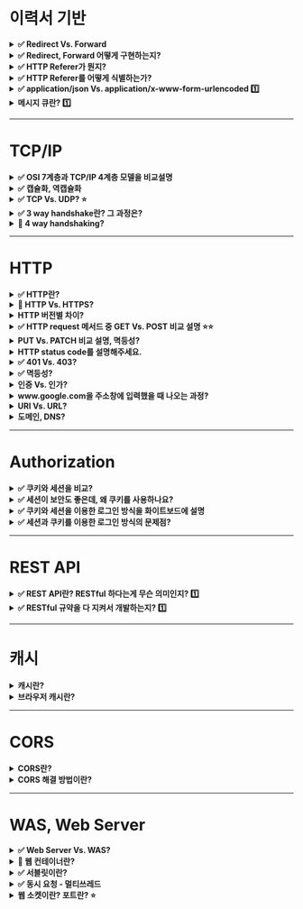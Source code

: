 # 이력서 기반

<details>
    <summary><b>✅ Redirect Vs. Forward</b></summary>

> - 두 가지 모두 다른 URL로 이동 시킨다는 공통점, 같은 웹 컨테이너 내에서의 이동인지 아닌지에 차이가 있다..
> - Forward의 경우,
>   - 같은 웹 컨테이너 내에서의 이동
>   - 이전의 요청 정보가 그대로 유지. Request, Response 객체 유지 
>   - 웹 브라우저에서 호출한 최초 URL 유지.
>   - 게시글 작성 같은 경우, forward 를 사용하여 새로고침을 하게 되면 여러번 글 작성이 된다. 👉 
> - Redirect의 경우,
>   - 이전의 요청 정보는 그대로 유지 되지 않음.
>   - 서버가 URL을 응답하면, 웹 브라우저는 해당 URL로 다시 호출
>   - Request, Response 새로 생성

### Forward

![](https://img1.daumcdn.net/thumb/R1280x0/?scode=mtistory2&fname=https%3A%2F%2Fblog.kakaocdn.net%2Fdn%2Fb9U3fY%2FbtqyeoHglrc%2Fl6VDZbutBoO49LXwQEf8D1%2Fimg.png)

- forward는 웹 컨테이너 차원에서의 이동
- 웹 브라우저는 다른 페이지로 이동했음을 알 수 없음.
  - 웹 브라우저에는 최초 호출한 URL만 표기. 이동한 페이지의 URL은 알 수 없음.
- 이동할 URL로 요청정보를 그대로 전달
  - Request, Response 객체 유지
- 글쓰기 같은 응답 페이지에서, 새로고침을 고의로 누르면 이전 요청 정보가 남아있기 때문에 계속 글이 작성된다.
  - 리소스 변화 없는 단순 조회의 경우에 사용 

### Redirect

![](https://img1.daumcdn.net/thumb/R1280x0/?scode=mtistory2&fname=https%3A%2F%2Fblog.kakaocdn.net%2Fdn%2FF3O4A%2FbtqydA2GDYr%2FtgFznDMjbIe9YK2buOruvK%2Fimg.png)

- 웹 컨테이너로 명령이 들어오면, 웹 브라우저에게 다른 페이지로 이동하라고 명령
  - 브라우저는 URL을 지시된 URL로 바꾸고 해당 주소로 이동
- 다른 웹 컨테이너로 이동하여 새로운 페이지에서 Request, Response 객체는 새로 생성
- 게시글 작성 응답 시에 새로고침을 해도 이전 요청 정보가 남아있지 않기 때문에 게시글 작성되지 않음
- 리소스 변경이 있는 로직에 사용

### Ref.

- [[Web] Forward와 Redirect 차이 - 망나니 개발자](https://mangkyu.tistory.com/51)
- https://stir.tistory.com/225

</details>

<details>
    <summary><b>✅ Redirect, Forward 어떻게 구현하는지?</b></summary>

- 같은 도메인을 쓰는 경우
  - `redirect`, `forward` prefix 사용
- 다른 도메인로 Redirect할 경우
  - 상태 코드 `301` & Header의 Location에 `URL` 지정

</details>


<details>
    <summary><b>✅ HTTP Referer가 뭔지?</b></summary>

- HTTP 헤더에 있는 값 중 하나 
- 현재 표시하는 웹 페이지가 어떤 웹 페이지에서 요청되었는지 알 수 있음

![](https://img1.daumcdn.net/thumb/R1280x0/?scode=mtistory2&fname=https%3A%2F%2Fblog.kakaocdn.net%2Fdn%2FGnqus%2FbtrRc8M1JW2%2F9G70EPL2Klpul9moDLfjBk%2Fimg.png)

### Ref.

- [Referer - Mozilla](https://developer.mozilla.org/ko/docs/Web/HTTP/Headers/Referer)
- [HTTP referer 란? - Inpa](https://inpa.tistory.com/entry/WEB-%F0%9F%93%9A-HTTP-referer-%EB%9E%80) 
- [유입 분석을 위한 HTTP 리퍼러(Referrer) 이해하기](https://ogaeng.com/http-referrer/)

</details>

<details>
    <summary><b>✅ HTTP Referer를 어떻게 식별하는가?</b></summary>

- HttpServletRequest의 헤더값을 가져와서, 특정 문자열을 포함하는지 확인.
- 지정한 Referer 문자열을 포함하지 않으면 기타로 표기

</details>

<details><summary><b>✅ application/json Vs. application/x-www-form-urlencoded 1️⃣</b></summary>

- application/json
  - {key : value} 구조로 전송
  - `POST` 
- application/x-www-form-urlencoded
  - HTML Form Submit 에서 주로 사용 
  - `key=value&key=value` 구조로 전송
  - 모든 문자를 서버로 보내기 전 URL 인코딩. 그 후 웹 서버로 보낸다. 

### application/x-www-form-urlencoded


<img width="932" alt="image" src="https://github.com/haero77/Today-I-Learned/assets/65555299/be997161-d490-4e86-8139-89878d0a60dd">

- HTML form `POST` 메서드로 보내면 `application/x-www-form-urlencoded` 사용


</details>

<details><summary><b>메시지 큐란? 1️⃣</b></summary></details>

---

# TCP/IP

<details>
    <summary><b>✅ OSI 7계층과 TCP/IP 4계층 모델을 비교설명</b></summary>

- OSI 7계층은 네트워크 통신을 표준화한 모델
- OSI 모델이 실무적으로 사용하기에는 복잡하기 때문에, 실제 인터넷은 이를 단순화한 TCP/IP 4계층을 사용

<img width="778" alt="image" src="https://github.com/haero77/Today-I-Learned/assets/65555299/da5cce3e-07c3-4ce9-a43f-d48ed7ce6c2f">

- OSI 7계층과 TCP/IP 4계층 모델에서 각 계층은 하위 계층의 기능을 이용하고, 상위 계층에게 기능을 제공 
  - 예) 응용 계층의 HTTP 프로토콜은 전송 계층의 TCP, 네트워크 계층의 IP를 이용
- 일반적으로 상위 계층은 소프트웨어로, 하위 계층은 하드 웨어로 구성.
  - 예) 물리 계층의 통신은 케이블을 이용한 전기 신호로 이루어짐.
  
</details>

<details>
    <summary><b>✅ 캡슐화, 역캡슐화</b></summary>

- 캡슐화: 전송하고자 하는 데이터에, 각 프로토콜의 정보를 헤더에 포함시켜서 하위 계층에 전달하는 것.
- 역캡슐화: 상대측에서 헤더를 역순으로 제거해가며 상위 계층으로 데이터를 전달하는 것. 최종 적으로 원본 데이터 수신 

<img width="1044" alt="image" src="https://github.com/haero77/Today-I-Learned/assets/65555299/6ca24708-8299-4f04-9b37-db60e9fe983c">


</details>

<details>
    <summary><b>✅ TCP Vs. UDP? ⭐️</b></summary>

- TCP
  - 연결형, 신뢰성 전송 프로토콜
  - 연결지향적 서비스를 하기 위해 데이터 전송 전 `3way handshaking`을 통해 두 호스트 사이에 논리적인 연결을 만든다.
  - 신뢰성 있는 서비스를 제공하기 위해 오류 제어, 흐름 제어, 혼잡 제어 등을 실행
  - 신뢰성을 보장하기 위해 헤더가 더 크고 속도가 비교적 느리다. 
  - 신뢰성이 중요한 통신인 HTTP, 파일 전송 등에 쓰인다.
- UDP
  - 비연결형 프로토콜 👉 `3way handshaking` 등 세션 수립과정이 없음
  - 빈신뢰성 프로토콜 👉 오류 제어, 흐름 제어, 혼잡 제어 제공하지 않음
  - 단순성 덕분에 적은양의 오버헤드를 갖고, 수신 여부를 확인하지 않아 속도가 더 빠르다.
  - 실시간성이 중요한 통신인 동영상 스트리밍 등에 쓰인다.
  
---

### TCP/IP

- 인터넷에서 사용되는 프로토콜 그룹을 `TCP/IP` 라고 부른다.
  - 4계층 또는 5계층으로 나뉨
    - application layer
    - transport
    - network(internet)
    - data link, physical 
- 전송 계층은 두 응용 계층 사이에서 `process-to-process` 통신을 제공
- 전송 계층은 응용 계층에서 보낸 메시지를 받아 전송 계층으로 캡슐화하여 하위 계층에 전송
  - TCP로 전송하는 패킷을 `segment`라고 한다.
  - UDP로 전송하는 패킷을 `datagram`이라고 한다. 

> 💡 패킷 = 헤더 부분 + 데이터(payload) 부분

<img width="1005" alt="image" src="https://github.com/haero77/Today-I-Learned/assets/65555299/99914dd5-40f8-4be9-94d5-886f4a631f71">

### TCP(Transmission Control Protocol)

- 연결형, 신뢰성 프로토콜
- 연결형
  - 연결지향적 서비스를 제공하기 위해, 데이터 전송 전 `3way handshaking`을 통해 세션 수립
  - 그 후 데이터를 전송하고, 데이터 전송이 끝나면 연결을 끊는다. 
  - TCP 통신은 이렇게 `connection setup` -> `data transfer` -> `connection termination` 세 단계로 나뉨
- 신뢰성 
  - 신뢰성 있는 서비스를 제공하기 위해 TCP가 **전체 스트림을 순서에 맞게, 오류 없이, 부분적 손실이나 중복 없이 전송하는 것을 보장.**
    - 오류 제어, 흐름 제어, 혼잡 제어가 이를 가능케한다.
  - 흐름 제어 
    - 데이터를 보내는 속도와 데이터를 받는 속도의 균형을 맞추는 것
  - 오류 제어
    - 훼손된 segment의 감지 및 재전송, 손실된 segment의 재전송
    - TCP헤더의 checksum, 확인-응답, 타임아웃 등을 통해 수행됨

<img width="1052" alt="image" src="https://github.com/haero77/Today-I-Learned/assets/65555299/2221311a-d1ed-4071-9080-0d8378ac6918">

### UDP

- 비연결성, 비신뢰성 프로토콜
- 비연결성
  - 논리적 연결을 성립하지 않고, datagram을 보낸다.
- 비신뢰성
  - 흐름 제어, 오류 제어, 혼잡 제어를 제공하지 않음
  - 패킷이 손실되어도 상관 없음
- 파일을 다운로드 하는 경우, 파일이 훼손되면 안 되므로 TCP
- 실시간 방송인 경우 한 프레임 정도 사라져도 인식을 못하므로 UDP

<img width="1005" alt="image" src="https://github.com/haero77/Today-I-Learned/assets/65555299/a94e774a-2f00-4da4-851b-3bdacbfea371">

- 세션 수립 과정 없다.
- 패킷 순서 보장하지 않음

### UDP(User Datagram Protocol)

</details>

<details>
    <summary><b>✅ 3 way handshake란? 그 과정은?</b></summary>

> - 3-way handshake란 TCP/IP 프로토콜로 통신하기 전 정확한 데이터 전송을 위해 상대방 호스트와 세션을 수립하는 과정.(=TCP 연결 초기화)
> - 과정
>   1. 클라이언트가 서버에게 접속을 요청하는 `SYN(싱크)` 패킷을 보냄
>   2. 서버는 요청을 수락하는 ACK 패킷을 포함하여 `SYN + ACK` 패킷을 클라이언트로 전송
>   3. 클라이언트가 이것을 수신한 후, 다시 `ACK` 패킷을 서버에 발송하면 연결이 이루어지고, 이로써 데이터를 주고받을 수 있게 됨.
> 
---  

- `HTTP 1.1`과 `2.0` 버전 모두 TCP 프로토콜을 이용 
  - 👉 우리가 네이버에 접속할 때마다 네이버의 서버와 나의 서버가 3 way handshake를 하게 된다.

### 3-way handshaking

<img width="773" alt="image" src="https://github.com/haero77/Today-I-Learned/assets/65555299/b8305312-12b1-4ff9-9659-00d0e914c24f">

TCP 통신은 3단계 과정을 거친다.

1. Connection Setup (TCP 연결 초기화) 👉 `3-way handshaking` 이용
   - 우리가 공부한 `3-way handshaking`이 Connection Setup 과정인 것 
2. Data Transfer (데이터 전송)
3. Connection Termination (TCP 연결 종료) 👉 `4-way handshaking` 이용

</details>

<details>
    <summary><b>🔼 4 way handshaking?</b></summary>

> - TCP 연결 시 3 way handshaking을 이용하여 Connection Setup을 하고,  
> - Connection Termination시에는 4 way handshaking을 이용.

---

### 4-way handshaking

<img width="859" alt="image" src="https://github.com/haero77/Today-I-Learned/assets/65555299/063a08c7-3b02-4f7d-bf83-37acc1b2714d">

`TCP Connection Termination`은 양방향으로 2개의 연결이 독립적으로 닫히기 때문에 `4-way handshaking`을 사용한다.


</details>


---

# HTTP

<details>
    <summary><b>✅ HTTP란?</b></summary>

> - `HyperText Transfer Protocol`의 약자로, 클라이언트-서버 모델을 따르면서 request-response 구조로 웹 상에서 정보를 주고받을 수 있는 프로토콜
> - TCP/IP 기반으로 동작하며, 가장 큰 특징은 `Connectionless`와 `Stateless`

- 웹상에서 정보를 전송하기 위한 프로토콜로써, HTML과 같은 문서를 전송하는 것에 사용
- 클라이언트가 HTTP request를 서버에 보내면 서버는 HTTP response를 클라이언트에 보내는 구조

### Request, Response message 구조

<img width="991" alt="image" src="https://github.com/haero77/Today-I-Learned/assets/65555299/7a3cef85-befa-487a-9c18-0804bb46e9bd">

- request message
  - start line(method, path, HTTP version)
  - headers
    - host, accept-language 등
  - body
- response message
  - status line(HTTP version, status code, status message)
  - headers
    - 날짜, 서버 정보 등
  - body


### Connectionless, Stateless

- `Connectionless`
  - 서버에 연결 후 요청에 응답을 받으면 연결을 끊어버리는 특성
  - 이 특성으로 인해 많은 사람이 웹을 사용하더라도 실제 동시 접속을 최소화 👉 더 많은 요청을 처리 가능  
- `Stateless`
  - Connectionsless로 연결을 끊었기 때문에, 클라이언트의 이전 상태(로그인 유무 등)을 알 수 없는 특성
  - 정보를 유지할 수 없는 Connectionless, Stateless 특성을 가진 HTTP의 단점을 보완하고자 `Cookie`, `Session`, `JWT`등이 도입됨

</details>

<details>
    <summary><b>🔼 HTTP Vs. HTTPS?</b></summary>

> - HTTP는 정보를 text형태로 주고받기 때문에, 중간에 인터셉트될 경우 데이터 유출될 수 있음
> - HTTP에 암호화를 추가한 프로토콜이 `HTTPS`



</details>

<details>
    <summary><b>HTTP 버전별 차이?</b></summary>
</details>

<details>
    <summary><b>✅ HTTP request 메서드 중 GET Vs. POST 비교 설명 ⭐️⭐️</b></summary>

> - GET은 클라이언트가 서버에게 `리소스`를 요청할 때 사용하는 메서드고, POST는 서버에게 데이터 처리(주로 생성)를 요청할 때 사용하는 메서드.
> - GET 요청의 경우 필요한 정보를 특정하기 위해 URL뒤에 Query String을 추가하여 정보를 조회하고, POST의 경우 전달할 데이터를 Body 부분에 포함하여 통신 
> - GET 요청의 경우 URL뒤의 Query String 까지 포함해서 브라우저 히스토리에 남고, 캐시가 가능하지만 POST의 경우 히스토리에 남지 않고 캐시도 불가능

- 쿼리 스트링: 물음표 뒤에 키와 밸류

</details>


<details>
    <summary><b>PUT Vs. PATCH 비교 설명, 멱등성?</b></summary>

> - PUT과 PATCH 메소드 모두 서버의 리소스를 업데이트하는 메소드
> - PUT의 경우 모든 리소스를 수정, 대체하고 PATCH 경우 리소스 일부만 수정

- PUT: 리소스를 아예 대체한다. 이 때 해당 리소스가 없으면 생성
- PATCH: 리소스의 일부분을 수정

</details>

<details>
    <summary><b>HTTP status code를 설명해주세요.</b></summary>

> - 클라이언트가 보낸 HTTP 요청에 대한 서버의 응답 코드
> - 상태 코드를 통해 요청의 성공/실패 여부를 판단할 수 있다.
> - 100번대부터 500번대까지 총 5개의 클래스로 구분되어 HTTP 요청에 대한 상태를 알려준다

### Status Code

- 1xx (정보)
  - 요청을 받았으며 작업을 계속한다.
- 2xx (성공)
  - 클라이언특 요청한 동작을 성공적으로 수신하여 이해했고, 성공적으로 처리했다. 
- 3xx (리다이렉션)
  - 요청을 완료하기 위해 추가 작업 조치가 필요하다.
- 4xx (클라이언트 오류)
  - 클라이언트의 요청에 문제가 있다.
- 5xx (서버 오류)
  - 서버가 유효한 요청의 수행을 실패했다.

### 자주 등장하는 HTTP 응답 코드

- 200 OK
  - 요청이 성공함
  - 예) 잔액 조회 성공
- 201 Created
  - 리소스 생성 성공
  - 예) 게시글 작성 성공, 회원가입 성공
- 400 Bad Request
  - 데이터의 형식이 올바르지 않는 등 서버가 요청을 이해할 수 없음
  - 예) 올바르지 않은 형식의 데이터 입력
- 401 Unauthorized
  - **인증되지 않은 상태에서 인증이 필요한 리소스에 접근**
  - 예) 로그인 전에 사용자 정보 요청
- 403 Forbidden
  - **인증된 상태에서 권한이 없는 리소스에 접근**
  - 예) 일반 유저가 관리자 메뉴 접근 등
- 404 Not Found
  - 요청한 route가 없음. 찾는 리소스가 없음
  - 예) 존재하지 않는 URL(route)에 요청 
- 500 Bad Gateway 
  - 서버에서 예상하지 못한 에러 발생
  - 예) 예외처리를 하지 않은 오류가 발생

</details>

<details>
    <summary><b>✅ 401 Vs. 403?</b></summary>

> - 두 상태코드 모두 400번대로 클라이언트의 요청에 문제가 있음을 나타냄
> - `401`은 인증이 되지 않은 상태에서, 인증이 필요한 리소스에 접근함 
>   - 예) 로그인 전에 사용자 정보 요청
> - `403`은 인증은 되었으나, 권한이 없는 페이지에 접근
>   - 예) 일반 유저가 관리자 메뉴에 접근하는 경우

</details>

<details>
    <summary><b>✅ 멱등성?</b></summary>

- 동일한 요청을 한 번 보내는 것과 여러 번 연속으로 보내는 것이 같은 효과를 지니고, 서버의 상태도 동일하게 남을 때, 해당 HTTP 메서드가 멱등성을 가졌다고 말합니다.

---

Ref.

- [멱등성 - Mozilla](https://developer.mozilla.org/ko/docs/Glossary/Idempotent) 

</details>

<details>
    <summary><b>인증 Vs. 인가?</b></summary>
</details>

<details>
    <summary><b>www.google.com을 주소창에 입력했을 때 나오는 과정?</b></summary>

> 1. 사용자가 브라우저에 URL을 입력
> 2. 브라우저는 DNS를 통해 서버의 IP주소를 찾는다.
> 3. client에서 HTTP request 메시지 생성 ➡️ TCP/IP 패킷 생성 ➡️ 서버로 전송
> 4. 서버에서 HTTP request에 대한 HTTP response 메시지 생성 ➡️ TCP/IP 패킷 생성 ➡️ 클라이언트로 전송
> 5. 도착한 HTTP response message는 웹 브라우저에 의해 출력(렌더링)

<img width="1026" alt="image" src="https://github.com/haero77/Today-I-Learned/assets/65555299/2550e81c-3ee4-4e6e-8a1e-bd1a94760e9f">

1. 유저가 브라우저에서 www.google.com(URL)을 입력을 하면 HTTP request message를 생성합니다.
2. IP주소를 알아야 전송을 할 수 있으므로, DNS lookup을 통해 해당 domain의 server IP주소를 알아냅니다.
3. 반환된 IP주소(구글의 server IP)로 HTTP 요청 메시지(request message) 전송 요청을 합니다.
   1. 생성된 HTTP 요청 메시지를 TCP/IP층에 전달합니다.
   2. HTTP 요청 메시지에 헤더를 추가해서 TCP/IP 패킷을 생성합니다.
4. 해당 패킷은 전기신호로 랜선을 통해 네트워크로 전송되고, 목적지 IP에 도달합니다.
5. 구글 server에 도착한 패킷은 unpacking을 통해 message를 복원하고 server의 process로 보냅니다.
6. server의 process는 HTTP 요청 메시지에 대한 response data를 가지고 HTTP 응답 메시지(response message)를 생성 합니다.
7. HTTP 응답 메시지를 전달 받은 방식 그대로 client IP로 전송을 합니다.
8. HTTP response 메시지에 담긴 데이터를 토대로 웹브라우저에서 HTML 렌더링을 하여 모니터에 검색창이 보여집니다.

</details>

<details>
    <summary><b>URI Vs. URL?</b></summary>
</details>

<details>
    <summary><b>도메인, DNS?</b></summary>
</details>


---

# Authorization

<details>
    <summary><b>✅ 쿠키와 세션을 비교?</b></summary>

> - 쿠키와 세션은 HTTP의 `Connectionless`, `Stateless` 특징 때문에 사용
> - 쿠키와 세션을 통해 사용자 데이터를 저장함으로써, 아이디 비밀번호 저장이나, '더 이상 이 창을 표시하지 않음' 이라는 팝업창 등 편의 기능을 제공할 수 있다.
> - 쿠키는 클라이언트(브라우저) 로컬에 `key-value` 쌍으로 저장되는 데이터 파일. 
>   - 유효시간 내 브라우저가 종료되어도 계속 유지
> - 세션 역시 기본적으로 쿠키를 이용하여 구현
>   - 세션은 브라우저가 종료될 때 또는 서버에서 해당 세션을 삭제할 수 있기 때문에, 쿠키보다 보안성이 좋음
>   - 서버에 데이터를 저장함으로, 서버 데이터 용량 한도 내에서는 제한 없이 데이터를 저장 가능하지만 서버의 부하가 커진다는 단점이 있습니다.

### 쿠키

- 쿠키의 생성과 저장은 구현에 따라 다르지만 원리는 동일 

<img width="756" alt="image" src="https://github.com/haero77/Today-I-Learned/assets/65555299/f908bd12-c7d6-4be3-8cd3-440e3ed9b21e">

1. 서버가 클라이언트로부터 요청 받았을 때, 클라이언트 정보를 바탕으로 쿠키를 구성하고, response header에 쿠키를 담아 응답
2. 클라이언트가 응답 받으면, 브라우저는 쿠키를 `쿠키 스토리지`에 저장
3. 이후 클라이언트 요청시 Request Header에 쿠키를 포함하여 서버에 요청 전송
4. 서버는 쿠키 정보를 참조하여 응답 
   - 쿠키를 통해 '더 이상 체크 안 함을 눌렀었구나'등을 알 수 있음

## 세션

<img width="1047" alt="image" src="https://github.com/haero77/Today-I-Learned/assets/65555299/de5d61a0-1132-4a01-8ffd-7594ac9ee848">

- 기본적으로 쿠키를 이용하여 구현
- 클라이언트를 구분하기 위해 각 클라이언트마다 `session ID`를 부여
- 클라이언트는 session ID를 쿠키에 저장
- 사용자 정보를 클라이언트에게 저장하는 쿠키와 달리, 세션은 서버에서 `session ID`와 `클라이언트 정보` 저장하여 관리
- 세션은 유효시간을 두어 일정시간 응답이 없으면 끊을 수 있고, 브라우저가 종료될때까지만 인증상태 유지
- 사용자 정보를 서버에 두기 때문에 쿠키보다 보안은 좋지만 서버 자원을 차지하기 때문에 서버에 과부하를 줄 수 있고 성능 저하의 요인이 될 수 있음

### 세션 쿠키

- 세션 쿠키는 브라우저가 종료되면 자동으로 삭제되는 휘발성 쿠키
- 이 때 저장된 세션 ID도 삭제되기 때문에, 클라이언트가 서버에 다음 요청을 보낼 때 이전의 세션 ID를 참조할 수 없게 된다.
- 하지만 서버에 저장된 세션 데이터는 즉시 삭제되지 않는다. 
  - 대신 서버는 일정 시간이 지나면서 세션 데이터를 만료시키고 삭제하는데, 이 시간을 '세션 타임아웃'이라고 부릅니다. 
  - 세션 타임아웃은 서버 설정에 따라 다릅니다. 
  - 세션 타임아웃이 되면 서버는 해당 세션 데이터를 삭제하고, 새로운 요청에 대해서는 새로운 세션을 생성합니다.
- 따라서 브라우저 종료 시점에는 클라이언트에 저장된 세션 ID가 삭제되지만, 서버에 저장된 세션은 일정 시간 동안 유지됩니다. 이 기간이 지난 후에는 서버가 세션 데이터를 삭제하여 서버의 메모리를 확보하게 됩니다.



</details>

<details>
    <summary><b>✅ 세션이 보안도 좋은데, 왜 쿠키를 사용하나요?</b></summary>

> - 세션은 **서버의 자원**을 사용하기 때문에 **서버가 느려질 수 있고**, 서버 자원이 부족할 수 있음.
> - 따라서 쿠키를 사용하면 서버 자원의 낭비를 방지하여 웹 사이트 속도를 향상 시킬 수 있다. 

- 쿠키 사용 예
  - 쇼핑몰의 장바구니 기능
  - 로그인 시 아이디, 비밀번호 저장
  - 팝업에서 '더 이상 이 창을 보지 않음' 체크

</details>

<details>
    <summary><b>✅ 쿠키와 세션을 이용한 로그인 방식을 화이트보드에 설명 </b></summary>

### 인증, 인가

- 인증(authentication)
  - 사용자가 **누구인지** 확인하는 절차
  - 예) 회원가입, 로그인 
- 인가(authorization)
  - 사용자가 요청하는 것에 대해 **권한이 있는지** 확인하는 절차

### 세션을 이용한 인증, 인가 절차

<img width="1086" alt="image" src="https://github.com/haero77/Today-I-Learned/assets/65555299/2609f653-f4e5-4c4b-8743-e7cf0af60df6">

1. 클라이언트가 로그인 요청을 하면, 서버는 회원 DB를 대조하여 인증을 한다.(authentication)
2. 회원 정보를 서버의 세션 스토리지에 생성하고, `Session ID`를 발급
3. HTTP Response Header Cookie에 `Session ID`를 담아 응답
4. 클라이언트는 `Session ID`를 쿠키 스토리지에 저장. 
   - 이후 요청 마다 Request Header 쿠키에 Session ID를 담아서 요청 전송.
5. 서버에서는 쿠키에 담겨져서 온 `Session ID`에 해당하는 회원 정보를 세션 스토리지에서 가져온다. (authorization) 
6. 응답 메시지에 회원 정보를 기반으로 처리된 데이터를 담아 클라이언트에 응답.

</details>

<details><summary><b>✅ 세션과 쿠키를 이용한 로그인 방식의 문제점?</b></summary>

### 세션과 쿠키를 이용한 로그인 방식의 문제점

- Request/Response Header Cookie에 `Session ID`가 노출되므로, 이를 이용하여 서버에 요청 보내면 서버 입장에서는 구별해낼 수 가 없음.
- 👉 `HTTPS`를 사용하거나, 서버에서 Session을 짧은 주기로 만료시간을 설정.
- 세션과 쿠키를 이용한 로그인 방식은 `Load Balancing` 및 `서버 효율성 관리 및 확장이 어려워질 수 있다`는 단점이 있음.
  - 여러 대의 서버를 사용하는 시스템의 경우, 유저 로그인 시 해당 유저는 처음 로그인했던 서버로만 요청을 보내야하기 때문.


</details>

---

# REST API

<details>
    <summary><b>✅ REST API란? RESTful 하다는게 무슨 의미인지? 1️⃣</b></summary>

> - REST API는 REST 아키텍처 스타일을 따르는 API.
    >   - URI를 이용하여 사용할 자원을 지정하고, HTTP 메서드를 이용하여 자원의 접근 방식을 지정함으로써 요청 형식만으로 어떤 요청인지 추론이 가능 👉 협업을 가능케함
> - REST란 HTTP URI를 이용하여 사용할 자원을 지정하고, HTTP 메서드를 이용하여 자원의 접근 방식을 지정하는 소프트웨어 아키텍쳐
> - REST 원칙을 전부 지키기는 어려우므로 RESTful API를 사용.
> - RESTful API를 사용하여 구현한 웹 애플리케이션을 RESTful 웹 서비스라고 함.

### API(Application Programming Interface)

- 소프트웨어가 다른 소프트웨어로부터 지정된 형식으로 요청, 명령을 받을 수 있는 수단
- 다른 소프트웨어 시스템과 통신하기 위해 따라야하는 규칙들을 정의한 것
  - 예를 들어 회원 리소스를 얻고 싶을 때는 어떤 URL을 써야하고, 어떤 데이터가 응답되는지 등을 정의
- 클라이언트와 웹 리소스 사이의 게이트웨이


---

- [RESTful API란 ? - 이동규(씨유)님](https://brainbackdoor.tistory.com/53)
- [[Network] REST란? REST API란? RESTful이란?](https://gmlwjd9405.github.io/2018/09/21/rest-and-restful.html)
- [RESTful API란 무엇인가요? - AWS](https://aws.amazon.com/ko/what-is/restful-api/)
- [REST API 제대로 알고 사용하기 - NHN](https://meetup.nhncloud.com/posts/92)
- [What is a REST API? - Red Hat](https://www.redhat.com/en/topics/api/what-is-a-rest-api)
- [REST API 란 무엇입니까? - IBM](https://www.youtube.com/watch?v=lsMQRaeKNDk)
- [REST API가 뭔가요? - 얄코](https://www.youtube.com/watch?v=iOueE9AXDQQ)
- [면접 단골 질문! API, REST API가 뭔가요? (개발 필수지식)](https://www.youtube.com/watch?v=C7yhysF_wAg)

- [[10분 테코톡] 정의 REST API](https://www.youtube.com/watch?v=Nxi8Ur89Akw)
- [It is okay to use POST - Roy T. Fielding(REST 창시자)](https://roy.gbiv.com/untangled/2009/it-is-okay-to-use-post)

</details>

<details>
    <summary><b>✅ RESTful 규약을 다 지켜서 개발하는지? 1️⃣</b></summary>

> - 그렇지 않다.
> - Uniform Interface `HATEOS` 등을
> - 따라서 엄밀한 의미이 REST의 장점을 계승하는 RESTful API를 사
>

- HATEOS: 하이퍼링크를 통해 리소스의 상태를 전이할 수 있어야함
  - 예: Location 등에 접근 가능한 URI를 제공.

</details>

---

# 캐시

<details>
    <summary><b>캐시란?</b></summary>

- 웹 캐시는 자주 쓰이는 문서의 사본을 자동으로 보관하는 HTTP 장치
- 웹 요청이 캐시에 도착했을 때, 캐시된 로컬 사본이 존재한다면, 그 문서는 원 서버가 아니라 그 캐시로부터 제공
- 장점
  - 불필요한 데이터 전송을 줄여서, 네트워크 요금으로 인한 비용을 줄여 준다.
  - 원 서버에 대한 요청을 줄여준다. 서버는 부하를 줄일 수 있으며 더 빨리 응답할 수 있게 된다.
- 단점
  - 

---

- https://brainbackdoor.tistory.com/53 

</details>

<details>
    <summary><b>브라우저 캐시란?</b></summary>
</details>


---

# CORS

<details>
    <summary><b>CORS란?</b></summary>
</details>

<details>
    <summary><b>CORS 해결 방법이란?</b></summary>
</details>

--- 

# WAS, Web Server

<details>
    <summary><b>✅ Web Server Vs. WAS?</b></summary>

- Web Server
  - 클라이언트의 요청(Request)을 받아 `정적인 컨텐츠(HTML, CSS, JS)`를 응답(Response)하는 서버
  - HTTP 기반으로 동
  - 예) Apache, Nginx
- WAS(Web Application Server)
  - 클라이언트의 요청을 받아 DB 조회 또는 어떤 로직을 처리해야하는 `동적인 컨텐츠`를 응답하는 서버 
  - 웹 서버 기능 포함(정적 리소스 제공 가능)
  - 예) Tomcat

- 차이점?
  - 어떤 타입의 컨텐츠(정적, 동적)를 제공하느냐
  - 웹서버와 WAS는 각각 독립적으로 존재가능
  - 대부분의 WAS는 정적인 컨텐츠를 제공해주고 있기 때문에, 웹 서버 없이 WAS 만 존재할 수 있다.
  - 즉, WAS는 웹 서버를 포함하는 개념이라고 할 수 있다.

### 웹 서버를 사용하는 이유?

- WAS의 부담을 줄이기 위해서

  ![image](https://github.com/haero77/Today-I-Learned/assets/65555299/4a449898-037f-4300-8d82-b28629d5bc21)
  - WAS 이전에 웹 서버를 배치하고 웹 서버는 정적인 문서만 처리하도록 함.
  - WAS는 애플리케이션 로직만 수행하도록 기능 분배

- WAS의 환경 설정 파일을 외부에 노출시키지 않도록 하기 위해서

> 우리가 웹 어플리케이션을 개발할 때 사용하는 Apache Tomcat 은 WAS(Tomcat)가 웹 서버(Apache) 기능을 포함하고 있기 때문에 Apache Tomcat 이라고 부르기도 하고, 실제로 WAS 앞에 웹 서버를 두어서 Apache Tomcat 이라고 부르기도 한다.


### Ref.

- https://doozi316.github.io/web/2020/09/13/WEB26/


</details>

<details><summary><b>🔼 웹 컨테이너란?</b></summary>

- 웹 컨테이너는 Java 서블렛과 상호작용하는 WAS의 구성요소이다.
- 서블릿의 생명주기를 관리한다
- 쉽게 말해 WAS 내부에서 개발자 대신 서블릿을 관리하는 녀석

</details>

<details><summary><b>✅ 서블릿이란?</b></summary>

<img width="880" alt="image" src="https://github.com/haero77/Today-I-Learned/assets/65555299/315a8725-67e5-403d-8eed-6114488c9609">

- WAS에서는 중요한 비즈니스로직만 처리하고 싶은데, HTTP 메시지 파싱 등 불필요한 작업이 많음.
- 비즈니스 로직을 제외한 일을 함 
  - HTTP Request Message 파싱
  - HTTP Response Message 생성  


</details>


<details><summary><b>✅ 동시 요청 - 멀티쓰레드</b></summary>

<img width="1283" alt="image" src="https://github.com/haero77/Today-I-Learned/assets/65555299/0a547b7c-d024-4877-8720-6c26ec0bfb00">

- 쓰레드가 서블릿을 실행해서 요청을 처리함
- 요청이 올 때마다 쓰레드를 할당해서 요청을 처리하고, 처리가 끝나면 쓰레드를 쓰레들 풀에 반납
- 쓰레드 풀이 있어서, 여러 클라이언트의 요청을 처리 가능
  - 톰캣은 일반적으로 200개
- 쓰레드 풀의 쓰레드가 모두 사용 중이면, 요청을 거절하거나 대기하게 할 수 있음.
- 개발자는 편하게 싱글 쓰레드로 사용하는 것처럼 개발 가능
  - **멀티 쓰레드 환경이므로 싱글톤 객체(서블릿, 스프링 빈)은 주의해서 사용**

</details>

<details><summary><b>웹 소켓이란? 포트란? ⭐️</b></summary></details>